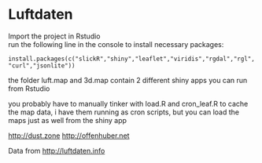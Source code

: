 # Luftdaten

Import the project in Rstudio  
run the following line in the console to install necessary packages:

`install.packages(c("slickR","shiny","leaflet","viridis","rgdal","rgl","curl","jsonlite"))`

the folder luft.map and 3d.map contain 2 different shiny apps you can run from Rstudio

you probably have to manually tinker with load.R and cron_leaf.R to cache the map data, i have them running as cron scripts, but you can load the maps just as well from the shiny app

http://dust.zone
http://offenhuber.net

Data from http://luftdaten.info
